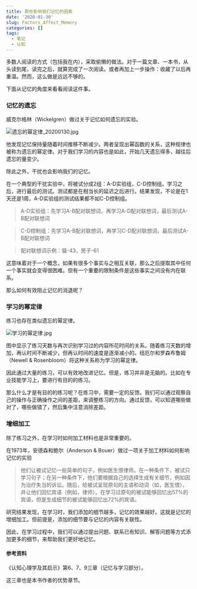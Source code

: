 ```yaml
---
title: 那些影响我们记忆的因素
date: '2020-01-30'
slug: Factors_Affect_Memory
categories: []
tags:
  - 笔记
  - 认知
---
```



多数人阅读的方式（包括我在内），采取偷懒的做法。对于一篇文章、一本书，从头读到尾，读完之后，就算完成了一次阅读。或者再加上一步操作：收藏了以后再重温。然而，这么做是远远不够的。

下面从记忆的角度来看看阅读这件事。

### 记忆的遗忘

威克尔格林（Wickelgren）做过关于记忆如何遗忘的实验。

![遗忘的幂定律_20200130.jpg](https://i.loli.net/2020/01/30/NMmHo1Ll2PBvWeI.jpg)

他发现记忆保持量随着时间推移不断减少。两者呈现出幂函数的关系，这种规律也被称为遗忘的幂定律。对于我们学习的内容也是如此，开始几天遗忘得多，越往后遗忘的量变少。

除此之外，干扰也会影响我们的记忆。

在一个典型的干扰实验中，将被试分成2组：A-D实验组，C-D控制组。学习之后，进行最后的测试。测试都是在相当长的延迟之后进行。结果发现，不论是在1天还是1周，A-D实验组的测试结果都不如C-D控制组。

>A-D实验组：先学习A-B配对联想词，再学习A-D配对联想词，最后测试A-B配对联想词

>C-D控制组：先学习A-B配对联想词，再学习C-D配对联想词，最后测试A-B配对联想词

>配对联想词示例：猫-43，房子-61

这意味着对于一个概念，如果有很多个事实与之相互关联，那么之后提取其中任何一个事实就会变得很困难。但有一个重要的限制条件是这些事实之间没有内在联系。

那么如何有效阻止记忆的消退呢？

### 学习的幂定律

练习也存在类似遗忘的幂定律。

![学习的幂定律.jpg](https://i.loli.net/2020/01/30/Mvg37Pl48jARbOY.jpg)

图中显示了练习天数与再次识别学习过的内容所花时间的关系。随着练习天数的增加，再认时间不断减少，但再认时间的速度是逐渐减小的。纽厄尔和罗森布鲁姆（Newell & Rosenbloom）将这种关系称为学习的幂定律。

因此通过大量的练习，可以有效地改进记忆。但是，练习并非是无脑的。比如在专业技能学习上，要进行有目的的练习。

那么什么才是有目的的练习呢？在练习中，需要一定的反馈。我们可以通过观察自己的操作与正确操作之间的差距，来调整练习的方向。通过反馈，可以知道哪些做对了，哪些做错了，然后集中注意消除差距。

### 增细加工

除了练习之外，在学习时如何加工材料也是非常重要的。

在1973年，安德森和鲍尔（Anderson & Bouer）做过一项关于加工材料如何影响记忆的实验

>他们让被试记忆一些简单的句子，例如医生恨律师。在一种条件下，被试只学习句子；在另一种条件下，他们要根据自己的选择生成有关细节，例如因为治疗失当的诉讼。随后，给被试呈现原句的主语和动词（如，医生恨），并让他们回忆宾语（例如，律师）。在学习过原句的被试能够回忆出57%的宾语，但是生成细节的被试能够回忆出72%的宾语。

研究结果发现，在学习时，我们添加的细节越多，记忆的效果越好。这就是记忆的增细加工。但前提是，添加的细节要与记忆的内容有关联性。

因此，在学习过程中，我们可以通过提出问题、联系已有知识、解答问题等方式添加更多的细节，来帮助我们更好地记忆。

#### 参考资料

《认知心理学及其启示》第6、7、9三章（记忆与学习部分）。

这三章也是本书作者的优势章节。
